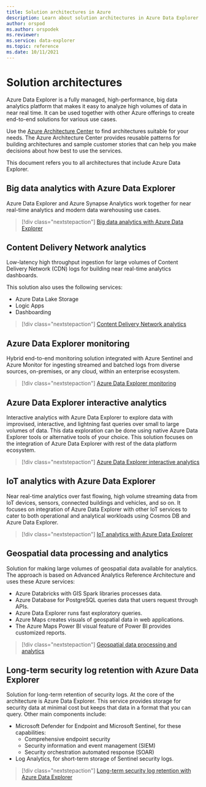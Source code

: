 ```yaml
---
title: Solution architectures in Azure
description: Learn about solution architectures in Azure Data Explorer.
author: orspod
ms.author: orspodek
ms.reviewer: 
ms.service: data-explorer
ms.topic: reference
ms.date: 10/11/2021
---
```

# Solution architectures

Azure Data Explorer is a fully managed, high-performance, big data analytics platform that makes it easy to analyze high volumes of data in near real time. It can be used together with other Azure offerings to create end-to-end solutions for various use cases. 

Use the [Azure Architecture Center](/azure/architecture/) to find architectures suitable for your needs. The Azure Architecture Center provides reusable patterns for building architectures and sample customer stories that can help you make decisions about how best to use the services.

This document refers you to all architectures that include Azure Data Explorer.

## Big data analytics with Azure Data Explorer

Azure Data Explorer and Azure Synapse Analytics work together for near real-time analytics and modern data warehousing use cases.

> [!div class="nextstepaction"]
> [Big data analytics with Azure Data Explorer](/azure/architecture/solution-ideas/articles/big-data-azure-data-explorer)

## Content Delivery Network analytics

Low-latency high throughput ingestion for large volumes of Content Delivery Network (CDN) logs for building near real-time analytics dashboards.

This solution also uses the following services:

* Azure Data Lake Storage
* Logic Apps
* Dashboarding

> [!div class="nextstepaction"]
> [Content Delivery Network analytics](/azure/architecture/solution-ideas/articles/content-delivery-network-azure-data-explorer)

## Azure Data Explorer monitoring

Hybrid end-to-end monitoring solution integrated with Azure Sentinel and Azure Monitor for ingesting streamed and batched logs from diverse sources, on-premises, or any cloud, within an enterprise ecosystem.

> [!div class="nextstepaction"]
> [Azure Data Explorer monitoring](/azure/architecture/solution-ideas/articles/monitor-azure-data-explorer)

## Azure Data Explorer interactive analytics

Interactive analytics with Azure Data Explorer to explore data with improvised, interactive, and lightning fast queries over small to large volumes of data. This data exploration can be done using native Azure Data Explorer tools or alternative tools of your choice. This solution focuses on the integration of Azure Data Explorer with rest of the data platform ecosystem.

> [!div class="nextstepaction"]
> [Azure Data Explorer interactive analytics](/azure/architecture/solution-ideas/articles/interactive-azure-data-explorer)

## IoT analytics with Azure Data Explorer

Near real-time analytics over fast flowing, high volume streaming data from IoT devices, sensors, connected buildings and vehicles, and so on. It focuses on integration of Azure Data Explorer with other IoT services to cater to both operational and analytical workloads using Cosmos DB and Azure Data Explorer.

> [!div class="nextstepaction"]
> [IoT analytics with Azure Data Explorer](/azure/architecture/solution-ideas/articles/iot-azure-data-explorer)

## Geospatial data processing and analytics

Solution for making large volumes of geospatial data available for analytics. The approach is based on Advanced Analytics Reference Architecture and uses these Azure services:

- Azure Databricks with GIS Spark libraries processes data.
- Azure Database for PostgreSQL queries data that users request through APIs.
- Azure Data Explorer runs fast exploratory queries.
- Azure Maps creates visuals of geospatial data in web applications.
- The Azure Maps Power BI visual feature of Power BI provides customized reports.

> [!div class="nextstepaction"]
> [Geospatial data processing and analytics](/azure/architecture/example-scenario/data/geospatial-data-processing-analytics-azure)

## Long-term security log retention with Azure Data Explorer

Solution for long-term retention of security logs. At the core of the architecture is Azure Data Explorer. This service provides storage for security data at minimal cost but keeps that data in a format that you can query. Other main components include:

* Microsoft Defender for Endpoint and Microsoft Sentinel, for these capabilities:
    * Comprehensive endpoint security
    * Security information and event management (SIEM)
    * Security orchestration automated response (SOAR)
* Log Analytics, for short-term storage of Sentinel security logs.

> [!div class="nextstepaction"]
> [Long-term security log retention with Azure Data Explorer](/azure/architecture/example-scenario/security/security-log-retention-azure-data-explorer)